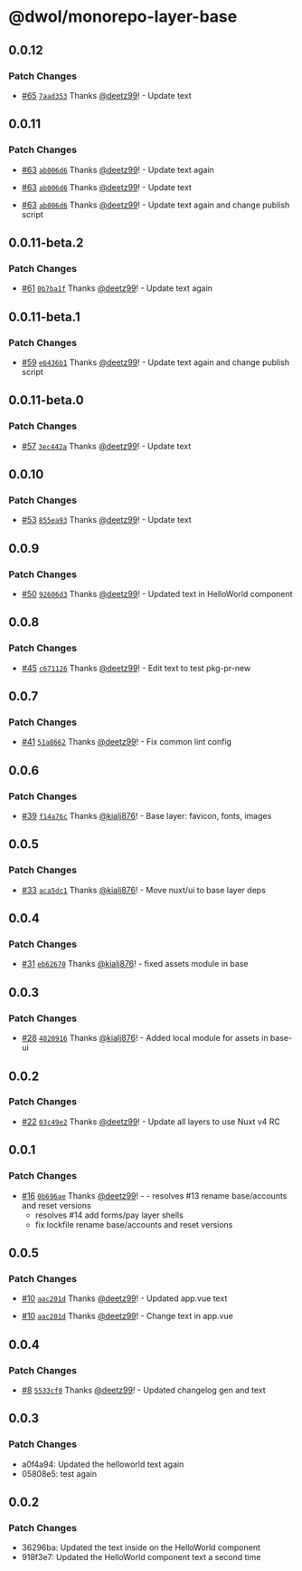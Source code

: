 # @dwol/monorepo-layer-base

## 0.0.12

### Patch Changes

- [#65](https://github.com/deetz99/nuxt-layers-monorepo/pull/65) [`7aad353`](https://github.com/deetz99/nuxt-layers-monorepo/commit/7aad3531449d8d5f4e0332352d9fe84a3c52b8ec) Thanks [@deetz99](https://github.com/deetz99)! - Update text

## 0.0.11

### Patch Changes

- [#63](https://github.com/deetz99/nuxt-layers-monorepo/pull/63) [`ab006d6`](https://github.com/deetz99/nuxt-layers-monorepo/commit/ab006d6700e707190381c59f7bbe4b9e8650bd16) Thanks [@deetz99](https://github.com/deetz99)! - Update text again

- [#63](https://github.com/deetz99/nuxt-layers-monorepo/pull/63) [`ab006d6`](https://github.com/deetz99/nuxt-layers-monorepo/commit/ab006d6700e707190381c59f7bbe4b9e8650bd16) Thanks [@deetz99](https://github.com/deetz99)! - Update text

- [#63](https://github.com/deetz99/nuxt-layers-monorepo/pull/63) [`ab006d6`](https://github.com/deetz99/nuxt-layers-monorepo/commit/ab006d6700e707190381c59f7bbe4b9e8650bd16) Thanks [@deetz99](https://github.com/deetz99)! - Update text again and change publish script

## 0.0.11-beta.2

### Patch Changes

- [#61](https://github.com/deetz99/nuxt-layers-monorepo/pull/61) [`0b7ba1f`](https://github.com/deetz99/nuxt-layers-monorepo/commit/0b7ba1f58d9f977e8d6fa80048a1ccf14d733c13) Thanks [@deetz99](https://github.com/deetz99)! - Update text again

## 0.0.11-beta.1

### Patch Changes

- [#59](https://github.com/deetz99/nuxt-layers-monorepo/pull/59) [`e6436b1`](https://github.com/deetz99/nuxt-layers-monorepo/commit/e6436b111d31aa212f38bb343f7d0d00717010d5) Thanks [@deetz99](https://github.com/deetz99)! - Update text again and change publish script

## 0.0.11-beta.0

### Patch Changes

- [#57](https://github.com/deetz99/nuxt-layers-monorepo/pull/57) [`3ec442a`](https://github.com/deetz99/nuxt-layers-monorepo/commit/3ec442a800d9b8baf871838d7dc34243c537ae87) Thanks [@deetz99](https://github.com/deetz99)! - Update text

## 0.0.10

### Patch Changes

- [#53](https://github.com/deetz99/nuxt-layers-monorepo/pull/53) [`855ea93`](https://github.com/deetz99/nuxt-layers-monorepo/commit/855ea93cf253476adaf620697e494d884b62739b) Thanks [@deetz99](https://github.com/deetz99)! - Update text

## 0.0.9

### Patch Changes

- [#50](https://github.com/deetz99/nuxt-layers-monorepo/pull/50) [`92606d3`](https://github.com/deetz99/nuxt-layers-monorepo/commit/92606d315cc6dbcb99d1c12e039c09415f687e93) Thanks [@deetz99](https://github.com/deetz99)! - Updated text in HelloWorld component

## 0.0.8

### Patch Changes

- [#45](https://github.com/deetz99/nuxt-layers-monorepo/pull/45) [`c671126`](https://github.com/deetz99/nuxt-layers-monorepo/commit/c671126186a281ae1d335417265c8e3a98cc2a5d) Thanks [@deetz99](https://github.com/deetz99)! - Edit text to test pkg-pr-new

## 0.0.7

### Patch Changes

- [#41](https://github.com/deetz99/nuxt-layers-monorepo/pull/41) [`51a8662`](https://github.com/deetz99/nuxt-layers-monorepo/commit/51a866279374fa834309f1d7f1cf21283325015e) Thanks [@deetz99](https://github.com/deetz99)! - Fix common lint config

## 0.0.6

### Patch Changes

- [#39](https://github.com/deetz99/nuxt-layers-monorepo/pull/39) [`f14a76c`](https://github.com/deetz99/nuxt-layers-monorepo/commit/f14a76cfc3a01dfe61853674861b934fb84b47bb) Thanks [@kialj876](https://github.com/kialj876)! - Base layer: favicon, fonts, images

## 0.0.5

### Patch Changes

- [#33](https://github.com/deetz99/nuxt-layers-monorepo/pull/33) [`aca5dc1`](https://github.com/deetz99/nuxt-layers-monorepo/commit/aca5dc1c647e569feecaade46d6fde6ca665693a) Thanks [@kialj876](https://github.com/kialj876)! - Move nuxt/ui to base layer deps

## 0.0.4

### Patch Changes

- [#31](https://github.com/deetz99/nuxt-layers-monorepo/pull/31) [`eb62670`](https://github.com/deetz99/nuxt-layers-monorepo/commit/eb6267026a52da70ff1797d40f43b5cee904583e) Thanks [@kialj876](https://github.com/kialj876)! - fixed assets module in base

## 0.0.3

### Patch Changes

- [#28](https://github.com/deetz99/nuxt-layers-monorepo/pull/28) [`4820916`](https://github.com/deetz99/nuxt-layers-monorepo/commit/48209161552af3dd0b6e2ed8c401c8df555b62aa) Thanks [@kialj876](https://github.com/kialj876)! - Added local module for assets in base-ui

## 0.0.2

### Patch Changes

- [#22](https://github.com/deetz99/nuxt-layers-monorepo/pull/22) [`03c49e2`](https://github.com/deetz99/nuxt-layers-monorepo/commit/03c49e26d8ab3dbd3b5665d1854d3e1d6e98bf5a) Thanks [@deetz99](https://github.com/deetz99)! - Update all layers to use Nuxt v4 RC

## 0.0.1

### Patch Changes

- [#16](https://github.com/deetz99/nuxt-layers-monorepo/pull/16) [`0b696ae`](https://github.com/deetz99/nuxt-layers-monorepo/commit/0b696ae118eced94af11b141725703eb83c1bc2b) Thanks [@deetz99](https://github.com/deetz99)! - - resolves #13 rename base/accounts and reset versions
  - resolves #14 add forms/pay layer shells
  - fix lockfile rename base/accounts and reset versions

## 0.0.5

### Patch Changes

- [#10](https://github.com/deetz99/nuxt-layers-monorepo/pull/10) [`aac201d`](https://github.com/deetz99/nuxt-layers-monorepo/commit/aac201dd05db617c1e024ee2e46a0ee17d9f7489) Thanks [@deetz99](https://github.com/deetz99)! - Updated app.vue text

- [#10](https://github.com/deetz99/nuxt-layers-monorepo/pull/10) [`aac201d`](https://github.com/deetz99/nuxt-layers-monorepo/commit/aac201dd05db617c1e024ee2e46a0ee17d9f7489) Thanks [@deetz99](https://github.com/deetz99)! - Change text in app.vue

## 0.0.4

### Patch Changes

- [#8](https://github.com/deetz99/nuxt-layers-monorepo/pull/8) [`5533cf0`](https://github.com/deetz99/nuxt-layers-monorepo/commit/5533cf04a24a9ccc04c48c7a34f3d21a1b04f4d3) Thanks [@deetz99](https://github.com/deetz99)! - Updated changelog gen and text

## 0.0.3

### Patch Changes

- a0f4a94: Updated the helloworld text again
- 05808e5: test again

## 0.0.2

### Patch Changes

- 36296ba: Updated the text inside on the HelloWorld component
- 918f3e7: Updated the HelloWorld component text a second time
